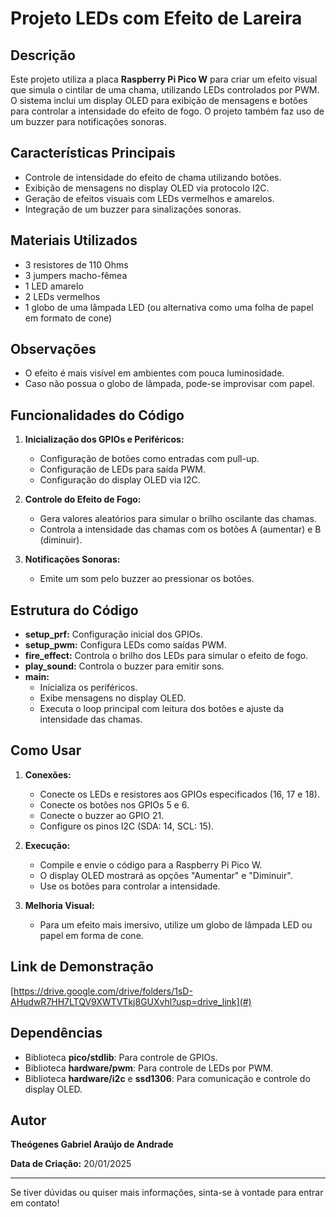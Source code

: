 # Projeto LEDs com Efeito de Lareira

## Descrição
Este projeto utiliza a placa **Raspberry Pi Pico W** para criar um efeito visual que simula o cintilar de uma chama, utilizando LEDs controlados por PWM. O sistema inclui um display OLED para exibição de mensagens e botões para controlar a intensidade do efeito de fogo. O projeto também faz uso de um buzzer para notificações sonoras.

## Características Principais
- Controle de intensidade do efeito de chama utilizando botões.
- Exibição de mensagens no display OLED via protocolo I2C.
- Geração de efeitos visuais com LEDs vermelhos e amarelos.
- Integração de um buzzer para sinalizações sonoras.

## Materiais Utilizados
- 3 resistores de 110 Ohms
- 3 jumpers macho-fêmea
- 1 LED amarelo
- 2 LEDs vermelhos
- 1 globo de uma lâmpada LED (ou alternativa como uma folha de papel em formato de cone)

## Observações
- O efeito é mais visível em ambientes com pouca luminosidade.
- Caso não possua o globo de lâmpada, pode-se improvisar com papel.

## Funcionalidades do Código
1. **Inicialização dos GPIOs e Periféricos:**
   - Configuração de botões como entradas com pull-up.
   - Configuração de LEDs para saída PWM.
   - Configuração do display OLED via I2C.

2. **Controle do Efeito de Fogo:**
   - Gera valores aleatórios para simular o brilho oscilante das chamas.
   - Controla a intensidade das chamas com os botões A (aumentar) e B (diminuir).

3. **Notificações Sonoras:**
   - Emite um som pelo buzzer ao pressionar os botões.

## Estrutura do Código
- **setup_prf:** Configuração inicial dos GPIOs.
- **setup_pwm:** Configura LEDs como saídas PWM.
- **fire_effect:** Controla o brilho dos LEDs para simular o efeito de fogo.
- **play_sound:** Controla o buzzer para emitir sons.
- **main:**
  - Inicializa os periféricos.
  - Exibe mensagens no display OLED.
  - Executa o loop principal com leitura dos botões e ajuste da intensidade das chamas.

## Como Usar
1. **Conexões:**
   - Conecte os LEDs e resistores aos GPIOs especificados (16, 17 e 18).
   - Conecte os botões nos GPIOs 5 e 6.
   - Conecte o buzzer ao GPIO 21.
   - Configure os pinos I2C (SDA: 14, SCL: 15).

2. **Execução:**
   - Compile e envie o código para a Raspberry Pi Pico W.
   - O display OLED mostrará as opções "Aumentar" e "Diminuir".
   - Use os botões para controlar a intensidade.

3. **Melhoria Visual:**
   - Para um efeito mais imersivo, utilize um globo de lâmpada LED ou papel em forma de cone.

## Link de Demonstração
[https://drive.google.com/drive/folders/1sD-AHudwR7HH7LTQV9XWTVTkj8GUXvhl?usp=drive_link](#)

## Dependências
- Biblioteca **pico/stdlib**: Para controle de GPIOs.
- Biblioteca **hardware/pwm**: Para controle de LEDs por PWM.
- Biblioteca **hardware/i2c** e **ssd1306**: Para comunicação e controle do display OLED.

## Autor
**Theógenes Gabriel Araújo de Andrade**

**Data de Criação:** 20/01/2025

---

Se tiver dúvidas ou quiser mais informações, sinta-se à vontade para entrar em contato!

